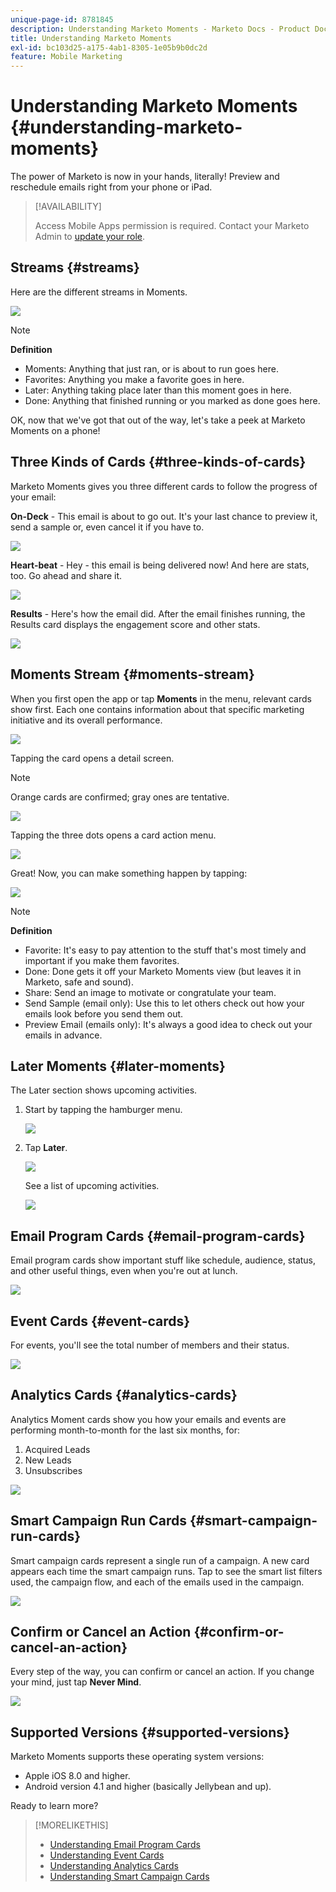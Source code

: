 ```yaml
---
unique-page-id: 8781845
description: Understanding Marketo Moments - Marketo Docs - Product Documentation
title: Understanding Marketo Moments
exl-id: bc103d25-a175-4ab1-8305-1e05b9b0dc2d
feature: Mobile Marketing
---
```

# Understanding Marketo Moments {#understanding-marketo-moments}

The power of Marketo is now in your hands, literally! Preview and reschedule emails right from your phone or iPad.

>[!AVAILABILITY]
>
>
>Access Mobile Apps permission is required. Contact your Marketo Admin to [update your role](/help/marketo/product-docs/administration/users-and-roles/managing-user-roles-and-permissions.md).

## Streams {#streams}

Here are the different streams in Moments.

![](assets/image2015-7-15-15-3a6-3a10.png)

>[!NOTE]
>
>**Definition**
>
>* Moments: Anything that just ran, or is about to run goes here.
>* Favorites: Anything you make a favorite goes in here.
>* Later: Anything taking place later than this moment goes in here.
>* Done: Anything that finished running or you marked as done goes here.

OK, now that we've got that out of the way, let's take a peek at Marketo Moments on a phone!

## Three Kinds of Cards {#three-kinds-of-cards}

Marketo Moments gives you three different cards to follow the progress of your email:

**On-Deck** - This email is about to go out. It's your last chance to preview it, send a sample or, even cancel it if you have to.

![](assets/image2015-7-17-11-3a25-3a48.png)

**Heart-beat** - Hey - this email is being delivered now! And here are stats, too. Go ahead and share it.

![](assets/image2015-7-17-11-3a27-3a22.png)

**Results** - Here's how the email did. After the email finishes running, the Results card displays the engagement score and other stats.

![](assets/image2015-7-17-11-3a43-3a28.png)

## Moments Stream {#moments-stream}

When you first open the app or tap **Moments** in the menu, relevant cards show first. Each one contains information about that specific marketing initiative and its overall performance.

![](assets/image2015-7-15-10-3a46-3a19.png)

Tapping the card opens a detail screen.

>[!NOTE]
>
>Orange cards are confirmed; gray ones are tentative.

![](assets/image2015-9-25-9-3a37-3a26.png)

Tapping the three dots opens a card action menu.

![](assets/image2015-7-15-10-3a47-3a34.png)

Great! Now, you can make something happen by tapping:

![](assets/image2015-7-15-10-3a49-3a20.png)

>[!NOTE]
>
>**Definition**
>
>* Favorite: It's easy to pay attention to the stuff that's most timely and important if you make them favorites.
>* Done: Done gets it off your Marketo Moments view (but leaves it in Marketo, safe and sound).
>* Share: Send an image to motivate or congratulate your team.
>* Send Sample (email only): Use this to let others check out how your emails look before you send them out.
>* Preview Email (emails only): It's always a good idea to check out your emails in advance.

## Later Moments {#later-moments}

The Later section shows upcoming activities.

1. Start by tapping the hamburger menu.

   ![](assets/image2015-7-15-10-3a52-3a5.png)

1. Tap **Later**.

   ![](assets/image2015-7-15-10-3a54-3a47.png)

   See a list of upcoming activities.

   ![](assets/image2015-6-29-15-3a24-3a3.png)

## Email Program Cards {#email-program-cards}

Email program cards show important stuff like schedule, audience, status, and other useful things, even when you're out at lunch.

![](assets/image2015-6-29-15-3a31-3a57.png)

## Event Cards {#event-cards}

For events, you'll see the total number of members and their status.

![](assets/image2015-6-29-15-3a39-3a12.png)

## Analytics Cards {#analytics-cards}

Analytics Moment cards show you how your emails and events are performing month-to-month for the last six months, for:

1. Acquired Leads
1. New Leads
1. Unsubscribes

![](assets/image2015-7-6-13-3a26-3a33.png)

## Smart Campaign Run Cards {#smart-campaign-run-cards}

Smart campaign cards represent a single run of a  campaign. A new card appears each time the smart campaign runs. Tap to see the smart list filters used, the campaign flow, and each of the emails used in the campaign.

![](assets/image2015-9-23-11-3a0-3a54.png)

## Confirm or Cancel an Action {#confirm-or-cancel-an-action}

Every step of the way, you can confirm or cancel an action. If you change your mind, just tap **Never Mind**.

![](assets/image2015-7-14-17-3a11-3a29.png)

## Supported Versions  {#supported-versions}

Marketo Moments supports these operating system versions:

* Apple iOS 8.0 and higher.
* Android version 4.1 and higher (basically Jellybean and up).

Ready to learn more?

>[!MORELIKETHIS]
>
>* [Understanding Email Program Cards](/help/marketo/product-docs/core-marketo-concepts/mobile-apps/marketo-moments/understanding-moments/understanding-email-program-cards.md)
>* [Understanding Event Cards](/help/marketo/product-docs/core-marketo-concepts/mobile-apps/marketo-moments/understanding-moments/understanding-event-cards.md)
>* [Understanding Analytics Cards](/help/marketo/product-docs/core-marketo-concepts/mobile-apps/marketo-moments/understanding-moments/understanding-analytics-cards.md)
>* [Understanding Smart Campaign Cards](/help/marketo/product-docs/core-marketo-concepts/mobile-apps/marketo-moments/understanding-moments/understanding-smart-campaign-cards.md)
